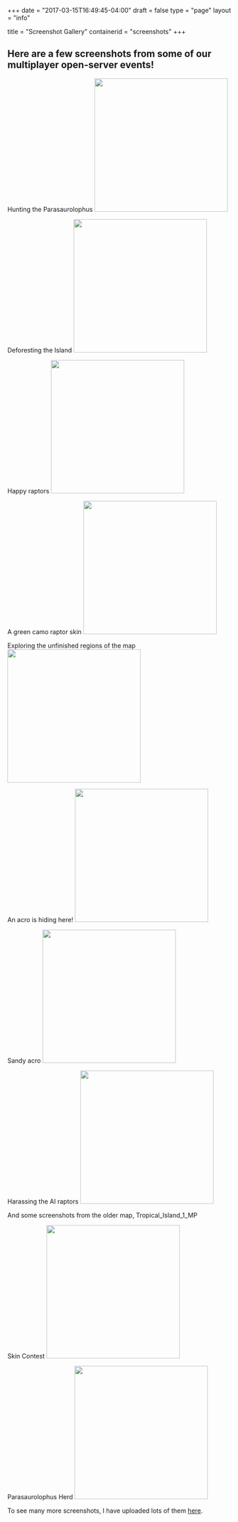 +++
date = "2017-03-15T16:49:45-04:00"
draft = false
type = "page"
layout = "info"

title = "Screenshot Gallery"
containerid = "screenshots"
+++
## Here are a few screenshots from some of our multiplayer open-server events!  



Hunting the Parasaurolophus
<img src="/img/screenshots/Hunting Para.jpg" width=300>

Deforesting the Island
<img src="/img/screenshots/ParaOnIsland.jpg" width=300>

Happy raptors
<img src="/img/screenshots/HappyRaptors.jpg" width=300>

A green camo raptor skin
<img src="/img/screenshots/Green Raptor.jpg" width=300>

Exploring the unfinished regions of the map
<img src="/img/screenshots/SS1.jpg" width=300>

An acro is hiding here!
<img src="/img/screenshots/AcroCamo.png" width=300>

Sandy acro
<img src="/img/screenshots/SandyAcro.jpg" width=300>

Harassing the AI raptors
<img src="/img/screenshots/HarassingAI.jpg" width=300>


And some screenshots from the older map, Tropical_Island_1_MP

Skin Contest
<img src="/img/screenshots/SkinContest.jpg" width=300>

Parasaurolophus Herd
<img src="/img/screenshots/ParaHerd.jpg" width=300>

To see many more screenshots, I have uploaded lots of them [here](http://steamcommunity.com/id/Predatoria/screenshots/?appid=480 "Predatoria's Steam Screenshots").

